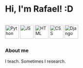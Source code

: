 # Hi, I'm Rafael! :D

<div style="display: inline_block"><br>
  <img align="center" alt="Python" height="45" width="45" src="https://icongr.am/devicon/python-original.svg?size=45&color=currentColor">  
  <img align="center" alt="JS" height="45" width="45" src="https://icongr.am/devicon/javascript-original.svg?size=45&color=currentColor">
  <img align="center" alt="HTML" height="45" width="45" src="https://icongr.am/devicon/html5-original.svg?size=45&color=currentColor">
  <img align="center" alt="CSS" height="45" width="45" src="https://icongr.am/devicon/css3-original.svg?size=45&color=currentColor">
  <img align="center" alt="Django" height="45" width="45" src="https://icongr.am/devicon/django-original.svg?size=45&color=currentColor">
</div>

##

### About me
I teach. Sometimes I research.
